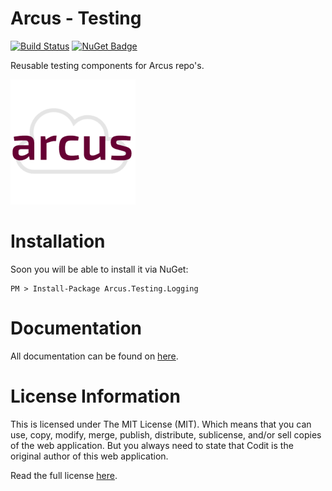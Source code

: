 # Arcus - Testing
[![Build Status](https://dev.azure.com/codit/Arcus/_apis/build/status/Commit%20builds/CI%20-%20Arcus.Testing?branchName=master)](https://dev.azure.com/codit/Arcus/_build/latest?definitionId=804&branchName=master)
[![NuGet Badge](https://buildstats.info/nuget/Arcus.Testing.Logging?includePreReleases=true)](https://www.nuget.org/packages/Arcus.Testing.Logging/)

Reusable testing components for Arcus repo's.

![Arcus](https://raw.githubusercontent.com/arcus-azure/arcus/master/media/arcus.png)

# Installation
Soon you will be able to install it via NuGet:

```shell
PM > Install-Package Arcus.Testing.Logging
```

# Documentation
All documentation can be found on [here](https://testing.arcus-azure.net/).

# License Information
This is licensed under The MIT License (MIT). Which means that you can use, copy, modify, merge, publish, distribute, sublicense, and/or sell copies of the web application. But you always need to state that Codit is the original author of this web application.

Read the full license [here](https://github.com/arcus-azure/arcus.testing/blob/master/LICENSE).

